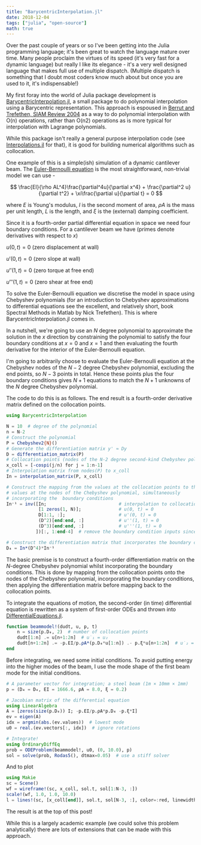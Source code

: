 ```yaml
---
title: "BarycentricInterpolation.jl"
date: 2018-12-04
tags: ["julia", "open-source"]
math: true
---
```


Over the past couple of years or so I've been getting into the Julia programming language; it's been great to watch the language mature over time. Many people proclaim the virtues of its speed (it's very fast for a dynamic language) but really I like its elegance - it's a very well designed language that makes full use of multiple dispatch. (Multiple dispatch is something that I doubt most coders know much about but once you are used to it, it's indispensable!)

My first foray into the world of Julia package development is [BarycentricInterpolation.jl](https://github.com/dawbarton/BarycentricInterpolation.jl), a small package to do polynomial interpolation using a Barycentric representation. This approach is espoused in [Berrut and Trefethen, SIAM Review 2004](https://people.maths.ox.ac.uk/trefethen/barycentric.pdf) as a way to do polynomial interpolation with O(n) operations, rather than O(n2) operations as is more typical for interpolation with Lagrange polynomials.

While this package isn't really a general purpose interpolation code (see [Interpolations.jl](https://github.com/JuliaMath/Interpolations.jl) for that), it is good for building numerical algorithms such as collocation.

One example of this is a simple(ish) simulation of a dynamic cantilever beam. The [Euler-Bernoulli equation](https://en.wikipedia.org/wiki/Euler%E2%80%93Bernoulli_beam_theory) is the most straightforward, non-trivial model  we can use -

$$ \frac{EI}{\rho AL^4}\frac{\partial^4u}{\partial x^4} + \frac{\partial^2 u}{\partial t^2} + \xi\frac{\partial u}{\partial t} = 0 $$

where $E$ is Young's modulus, $I$ is the second moment of area, $\rho A$ is the mass per unit length, $L$ is the length, and $\xi$ is the (external) damping coefficient.

Since it is a fourth-order partial differential equation in space we need four boundary conditions. For a cantilever beam we have (primes denote derivatives with respect to $x$)

$u(0, t) = 0$ (zero displacement at wall)

$u'(0,t) = 0$ (zero slope at wall)

$u''(1,t) = 0$ (zero torque at free end)

$u'''(1,t) = 0$ (zero shear at free end)

To solve the Euler-Bernoulli equation we discretise the model in space using Chebyshev polynomials (for an introduction to Chebyshev approximations to differential equations see the excellent, and relatively short, book Spectral Methods in Matlab by Nick Trefethen). This is where BarycentricInterpolation.jl comes in.

In a nutshell, we're going to use an $N$ degree polynomial to approximate the solution in the $x$ direction by constraining the polynomial to satisfy the four boundary conditions at $x=0$ and $x=1$ and then evaluating the fourth derivative for the interior of the Euler-Bernoulli equation.

I'm going to arbitrarily choose to evaluate the Euler-Bernoulli equation at the Chebyshev nodes of the $N-2$ degree Chebyshev polynomial, excluding the end points, so $N-3$ points in total. Hence these points plus the four boundary conditions gives $N+1$ equations to match the $N+1$ unknowns of the $N$ degree Chebyshev polynomial.

The code to do this is as follows. The end result is a fourth-order derivative matrix defined on the collocation points.

```julia
using BarycentricInterpolation

N = 10  # degree of the polynomial
n = N-2  
# Construct the polynomial
P = Chebyshev2{N}()
# Generate the differentiation matrix y' ≈ Dy
D = differentiation_matrix(P)
# Collocation points (nodes of the N-2 degree second-kind Chebyshev polynomial)
x_coll = [-cospi(j/n) for j = 1:n-1]
# Interpolation matrix from nodes(P) to x_coll
In = interpolation_matrix(P, x_coll)  

# Construct the mapping from the values at the collocation points to the
# values at the nodes of the Chebyshev polynomial, simultaneously
# incorporating the  boundary conditions
In⁻¹ = inv([In;                           # interpolation to collocation points
            [1 zeros(1, N)];              # u(0, t) = 0
            D[1:1, :];                    # u'(0, t) = 0
            (D^2)[end:end, :]             # u''(1, t) = 0
            (D^3)[end:end, :]             # u'''(1, t) = 0
           ])[:, 1:end-4]  # remove the boundary condition inputs since they are zero

# Construct the differentiation matrix that incorporates the boundary conditions
D₄ = In*(D^4)*In⁻¹
```

The basic premise is to construct a fourth-order differentiation matrix on the $N$-degree Chebyshev polynomial whilst incorporating the boundary conditions. This is done by mapping from the collocation points onto the nodes of the Chebyshev polynomial, incorporating the boundary conditions, then applying the differentiation matrix before mapping back to the collocation points.

To integrate the equations of motion, the second-order (in time) differential equation is rewritten as a system of first-order ODEs and thrown into [DifferentialEquations.jl](https://diffeq.sciml.ai/latest/).

```julia
function beammodel!(dudt, u, p, t)
    n = size(p.D₄, 2)  # number of collocation points
    dudt[1:n] .= u[n+1:2n]  # u̇₁ = u₂
    dudt[n+1:2n] .= -p.EI/p.ρA*(p.D₄*u[1:n]) .- p.ξ*u[n+1:2n]  # u̇₂ = -EI/ρA*u₁'''' - ξ*u₂
end
```

Before integrating, we need some initial conditions. To avoid putting energy into the higher modes of the beam, I use the mode shape of the first beam mode for the initial conditions.

```julia
# A parameter vector for integration; a steel beam (1m × 10mm × 1mm)
p = (D₄ = D₄, EI = 1666.6, ρA = 8.0, ξ = 0.2)

# Jacobian matrix of the differential equation
using LinearAlgebra
A = [zeros(size(p.D₄)) I; -p.EI/p.ρA*p.D₄ -p.ξ*I]
ev = eigen(A)
idx = argmin(abs.(ev.values))  # lowest mode
u0 = real.(ev.vectors[:, idx])  # ignore rotations

# Integrate!
using OrdinaryDiffEq
prob = ODEProblem(beammodel!, u0, (0, 10.0), p)
sol = solve(prob, Rodas5(), dtmax=0.05)  # use a stiff solver
```

And to plot

```julia
using Makie
sc = Scene()
wf = wireframe!(sc, x_coll, sol.t, sol[1:N-3, :])
scale!(wf, 1.0, 1.0, 10.0)
l = lines!(sc, [x_coll[end]], sol.t, sol[N-3, :], color=:red, linewidth=3.0)
```

The result is at the top of this post!

While this is a largely academic example (we could solve this problem analytically) there are lots of extensions that can be made with this approach.
